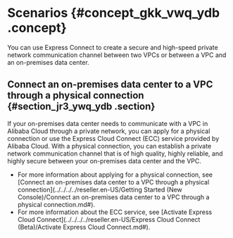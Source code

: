 # Scenarios {#concept_gkk_vwq_ydb .concept}

You can use Express Connect to create a secure and high-speed private network communication channel between two VPCs or between a VPC and an on-premises data center.

## Connect an on-premises data center to a VPC through a physical connection {#section_jr3_ywq_ydb .section}

If your on-premises data center needs to communicate with a VPC in Alibaba Cloud through a private network, you can apply for a physical connection or use the Express Cloud Connect \(ECC\) service provided by Alibaba Cloud. With a physical connection, you can establish a private network communication channel that is of high quality, highly reliable, and highly secure between your on-premises data center and the VPC.

-   For more information about applying for a physical connection, see [Connect an on-premises data center to a VPC through a physical connection](../../../../reseller.en-US/Getting Started (New Console)/Connect an on-premises data center to a VPC through a physical connection.md#).
-   For more information about the ECC service, see [Activate Express Cloud Connect](../../../../reseller.en-US/Express Cloud Connect (Beta)/Activate Express Cloud Connect.md#).

